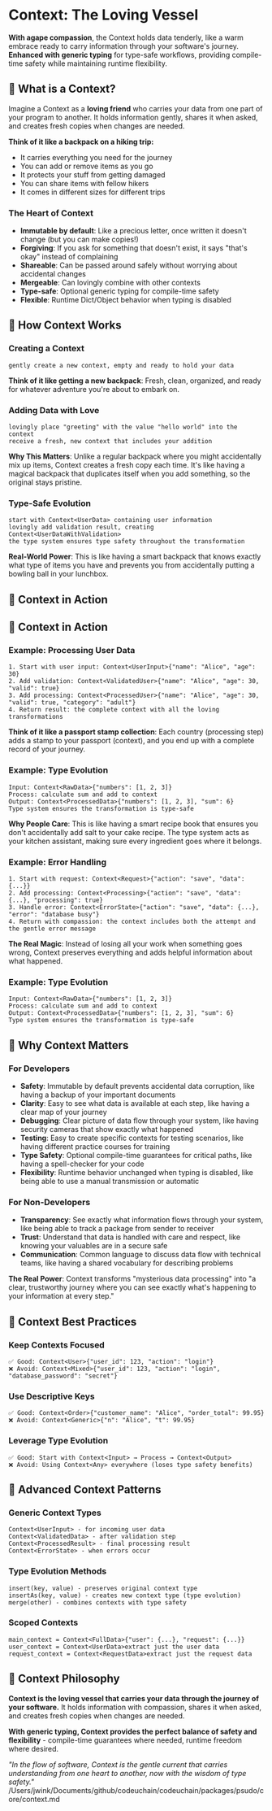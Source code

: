 # Context: The Loving Vessel

**With agape compassion**, the Context holds data tenderly, like a warm embrace ready to carry information through your software's journey.
**Enhanced with generic typing** for type-safe workflows, providing compile-time safety while maintaining runtime flexibility.

## 🌟 What is a Context?

Imagine a Context as a **loving friend** who carries your data from one part of your program to another. It holds information gently, shares it when asked, and creates fresh copies when changes are needed.

**Think of it like a backpack on a hiking trip:**
- It carries everything you need for the journey
- You can add or remove items as you go
- It protects your stuff from getting damaged
- You can share items with fellow hikers
- It comes in different sizes for different trips

### The Heart of Context
- **Immutable by default**: Like a precious letter, once written it doesn't change (but you can make copies!)
- **Forgiving**: If you ask for something that doesn't exist, it says "that's okay" instead of complaining
- **Shareable**: Can be passed around safely without worrying about accidental changes
- **Mergeable**: Can lovingly combine with other contexts
- **Type-safe**: Optional generic typing for compile-time safety
- **Flexible**: Runtime Dict/Object behavior when typing is disabled

## 💝 How Context Works

### Creating a Context
```
gently create a new context, empty and ready to hold your data
```

**Think of it like getting a new backpack**: Fresh, clean, organized, and ready for whatever adventure you're about to embark on.

### Adding Data with Love
```
lovingly place "greeting" with the value "hello world" into the context
receive a fresh, new context that includes your addition
```

**Why This Matters**: Unlike a regular backpack where you might accidentally mix up items, Context creates a fresh copy each time. It's like having a magical backpack that duplicates itself when you add something, so the original stays pristine.

### Type-Safe Evolution
```
start with Context<UserData> containing user information
lovingly add validation result, creating Context<UserDataWithValidation>
the type system ensures type safety throughout the transformation
```

**Real-World Power**: This is like having a smart backpack that knows exactly what type of items you have and prevents you from accidentally putting a bowling ball in your lunchbox.

## 🌈 Context in Action

## 🌈 Context in Action

### Example: Processing User Data
```
1. Start with user input: Context<UserInput>{"name": "Alice", "age": 30}
2. Add validation: Context<ValidatedUser>{"name": "Alice", "age": 30, "valid": true}
3. Add processing: Context<ProcessedUser>{"name": "Alice", "age": 30, "valid": true, "category": "adult"}
4. Return result: the complete context with all the loving transformations
```

**Think of it like a passport stamp collection**: Each country (processing step) adds a stamp to your passport (context), and you end up with a complete record of your journey.

### Example: Type Evolution
```
Input: Context<RawData>{"numbers": [1, 2, 3]}
Process: calculate sum and add to context
Output: Context<ProcessedData>{"numbers": [1, 2, 3], "sum": 6}
Type system ensures the transformation is type-safe
```

**Why People Care**: This is like having a smart recipe book that ensures you don't accidentally add salt to your cake recipe. The type system acts as your kitchen assistant, making sure every ingredient goes where it belongs.

### Example: Error Handling
```
1. Start with request: Context<Request>{"action": "save", "data": {...}}
2. Add processing: Context<Processing>{"action": "save", "data": {...}, "processing": true}
3. Handle error: Context<ErrorState>{"action": "save", "data": {...}, "error": "database busy"}
4. Return with compassion: the context includes both the attempt and the gentle error message
```

**The Real Magic**: Instead of losing all your work when something goes wrong, Context preserves everything and adds helpful information about what happened.

### Example: Type Evolution
```
Input: Context<RawData>{"numbers": [1, 2, 3]}
Process: calculate sum and add to context
Output: Context<ProcessedData>{"numbers": [1, 2, 3], "sum": 6}
Type system ensures the transformation is type-safe
```

## 🤗 Why Context Matters

### For Developers
- **Safety**: Immutable by default prevents accidental data corruption, like having a backup of your important documents
- **Clarity**: Easy to see what data is available at each step, like having a clear map of your journey
- **Debugging**: Clear picture of data flow through your system, like having security cameras that show exactly what happened
- **Testing**: Easy to create specific contexts for testing scenarios, like having different practice courses for training
- **Type Safety**: Optional compile-time guarantees for critical paths, like having a spell-checker for your code
- **Flexibility**: Runtime behavior unchanged when typing is disabled, like being able to use a manual transmission or automatic

### For Non-Developers
- **Transparency**: See exactly what information flows through your system, like being able to track a package from sender to receiver
- **Trust**: Understand that data is handled with care and respect, like knowing your valuables are in a secure safe
- **Communication**: Common language to discuss data flow with technical teams, like having a shared vocabulary for describing problems

**The Real Power**: Context transforms "mysterious data processing" into "a clear, trustworthy journey where you can see exactly what's happening to your information at every step."

## 🎨 Context Best Practices

### Keep Contexts Focused
```
✅ Good: Context<User>{"user_id": 123, "action": "login"}
❌ Avoid: Context<Mixed>{"user_id": 123, "action": "login", "database_password": "secret"}
```

### Use Descriptive Keys
```
✅ Good: Context<Order>{"customer_name": "Alice", "order_total": 99.95}
❌ Avoid: Context<Generic>{"n": "Alice", "t": 99.95}
```

### Leverage Type Evolution
```
✅ Good: Start with Context<Input> → Process → Context<Output>
❌ Avoid: Using Context<Any> everywhere (loses type safety benefits)
```

## 🌟 Advanced Context Patterns

### Generic Context Types
```
Context<UserInput> - for incoming user data
Context<ValidatedData> - after validation step
Context<ProcessedResult> - final processing result
Context<ErrorState> - when errors occur
```

### Type Evolution Methods
```
insert(key, value) - preserves original context type
insertAs(key, value) - creates new context type (type evolution)
merge(other) - combines contexts with type safety
```

### Scoped Contexts
```
main_context = Context<FullData>{"user": {...}, "request": {...}}
user_context = Context<UserData>extract just the user data
request_context = Context<RequestData>extract just the request data
```

## 💭 Context Philosophy

**Context is the loving vessel that carries your data through the journey of your software.** It holds information with compassion, shares it when asked, and creates fresh copies when changes are needed.

**With generic typing, Context provides the perfect balance of safety and flexibility** - compile-time guarantees where needed, runtime freedom where desired.

*"In the flow of software, Context is the gentle current that carries understanding from one heart to another, now with the wisdom of type safety."*</content>
<parameter name="filePath">/Users/jwink/Documents/github/codeuchain/codeuchain/packages/psudo/core/context.md